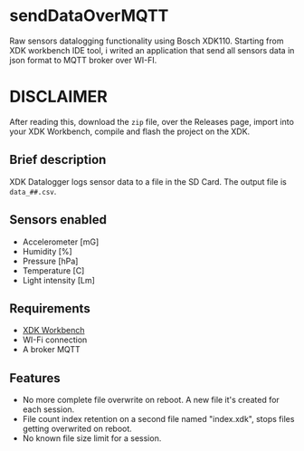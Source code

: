 # sendDataOverMQTT
Raw sensors datalogging functionality using Bosch XDK110.
Starting from XDK workbench IDE tool, i writed an application that send all sensors data in json format to MQTT broker over WI-FI.

# DISCLAIMER
After reading this, download the `zip` file, over the Releases page, import into your XDK Workbench, compile and flash the project on the XDK.

## Brief description
XDK Datalogger logs sensor data to a file in the SD Card. The output file is `data_##.csv`.

## Sensors enabled
- Accelerometer [mG]
- Humidity [%]
- Pressure [hPa]
- Temperature [C]
- Light intensity [Lm]

## Requirements
- [XDK Workbench](https://developer.bosch.com/web/xdk/downloads)
- WI-Fi connection
- A broker MQTT

## Features
- No more complete file overwrite on reboot. A new file it's created for each session.
- File count index retention on a second file named "index.xdk", stops files getting overwrited on reboot.
- No known file size limit for a session.
